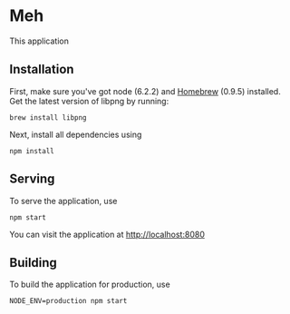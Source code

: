 # Meh
This application 

## Installation
First, make sure you've got node (6.2.2) and [Homebrew](http://brew.sh) (0.9.5) installed. Get the latest version of libpng by running:
```
brew install libpng
```

Next, install all dependencies using
```
npm install
```


## Serving
To serve the application, use
```
npm start
```

You can visit the application at [http://localhost:8080](http://localhost:8080)

## Building
To build the application for production, use
```
NODE_ENV=production npm start
```
